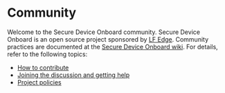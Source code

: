 # Community

Welcome to the Secure Device Onboard community.  Secure Device Onboard is an open source project sponsored by [LF Edge](https://www.lfedge.org/projects/securedeviceonboard/).  Community practices are documented at the [Secure Device Onboard wiki](https://wiki.lfedge.org/display/SDO/Secure+Device+Onboard). For details, refer to the following topics:

* [How to contribute](https://wiki.lfedge.org/display/SDO/Contributing)
* [Joining the discussion and getting help](https://wiki.lfedge.org/display/SDO/Getting+Help)
* [Project policies](https://wiki.lfedge.org/display/SDO/Project+Policies)